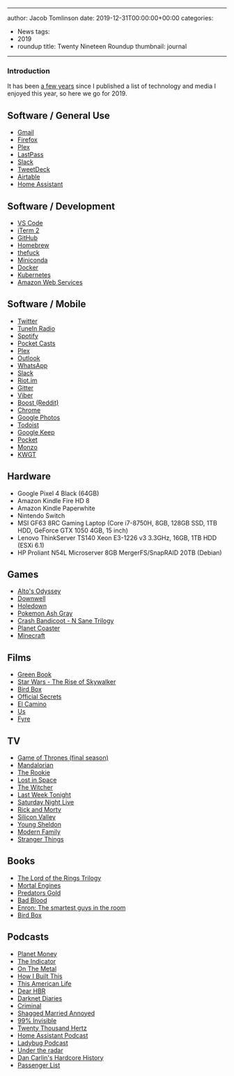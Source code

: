 
---
author: Jacob Tomlinson
date: 2019-12-31T00:00:00+00:00
categories:
  - News
tags:
  - 2019
  - roundup
title: Twenty Nineteen Roundup
thumbnail: journal
---


### Introduction

It has been [a few years](https://www.jacobtomlinson.co.uk/posts/2015/twenty-fifteen-roundup/) since I published a list of technology and media I enjoyed this year, so here we go for 2019.

## Software / General Use

 * [Gmail](https://mail.google.com/)
 * [Firefox](https://www.mozilla.org/en-GB/firefox/new/)
 * [Plex](https://plex.tv/)
 * [LastPass](https://lastpass.com/)
 * [Slack](https://slack.com/)
 * [TweetDeck](https://tweetdeck.twitter.com/)
 * [Airtable](https://airtable.com/)
 * [Home Assistant](https://www.home-assistant.io/)

## Software / Development

 * [VS Code](https://code.visualstudio.com/)
 * [iTerm 2](http://iterm2.com/)
 * [GitHub](https://github.com/)
 * [Homebrew](http://brew.sh/)
 * [thefuck](https://github.com/nvbn/thefuck)
 * [Miniconda](https://docs.conda.io/en/latest/miniconda.html)
 * [Docker](https://www.docker.com/)
 * [Kubernetes](https://kubernetes.io/)
 * [Amazon Web Services](https://aws.amazon.com/)

## Software / Mobile

 * [Twitter](https://play.google.com/store/apps/details?id=com.twitter.android&hl=en_GB)
 * [TuneIn Radio](https://play.google.com/store/apps/details?id=tunein.player&hl=en_GB)
 * [Spotify](https://play.google.com/store/apps/details?id=com.spotify.music&hl=en_GB)
 * [Pocket Casts](https://play.google.com/store/apps/details?id=au.com.shiftyjelly.pocketcasts&hl=en_GB)
 * [Plex](https://play.google.com/store/apps/details?id=com.plexapp.android&hl=en_GB)
 * [Outlook](https://play.google.com/store/apps/details?id=com.microsoft.office.outlook&hl=en_GB)
 * [WhatsApp](https://play.google.com/store/apps/details?id=com.whatsapp&hl=en_GB)
 * [Slack](https://play.google.com/store/apps/details?id=com.Slack&hl=en_GB)
 * [Riot.im](https://play.google.com/store/apps/details?id=im.vector.app&hl=en_GB)
 * [Gitter](https://play.google.com/store/apps/details?id=im.gitter.gitter&hl=en_GB)
 * [Viber](https://play.google.com/store/apps/details?id=com.viber.voip&hl=en_GB)
 * [Boost (Reddit)](https://play.google.com/store/apps/details?id=com.rubenmayayo.reddit&hl=en_GB)
 * [Chrome](https://play.google.com/store/apps/details?id=com.android.chrome&hl=en_GB)
 * [Google Photos](https://play.google.com/store/apps/details?id=com.google.android.apps.photos&hl=en_GB)
 * [Todoist](https://play.google.com/store/apps/details?id=com.todoist&hl=en_GB)
 * [Google Keep](https://play.google.com/store/apps/details?id=com.google.android.keep&hl=en_GB)
 * [Pocket](https://play.google.com/store/apps/details?id=com.ideashower.readitlater.pro&hl=en_GB)
 * [Monzo](https://play.google.com/store/apps/details?id=co.uk.getmondo&hl=en_GB)
 * [KWGT](https://play.google.com/store/apps/details?id=org.kustom.widget&hl=en_GB)

## Hardware

 * Google Pixel 4 Black (64GB)
 * Amazon Kindle Fire HD 8
 * Amazon Kindle Paperwhite
 * Nintendo Switch
 * MSI GF63 8RC Gaming Laptop (Core i7-8750H, 8GB, 128GB SSD, 1TB HDD, GeForce GTX 1050 4GB, 15 inch)
 * Lenovo ThinkServer TS140 Xeon E3-1226 v3 3.3GHz, 16GB, 1TB HDD (ESXi 6.1)
 * HP Proliant N54L Microserver 8GB MergerFS/SnapRAID 20TB (Debian)

## Games

 * [Alto's Odyssey](https://play.google.com/store/apps/details?id=com.noodlecake.altosodyssey&hl=en_GB)
 * [Downwell](https://play.google.com/store/apps/details?id=com.devolver.downwell_rerelease&hl=en_GB)
 * [Holedown](https://play.google.com/store/apps/details?id=com.grapefrukt.games.bore&hl=en_GB)
 * [Pokemon Ash Gray](https://www.pokecommunity.com/showthread.php?t=180722)
 * [Crash Bandicoot - N Sane Trilogy](https://www.nintendo.co.uk/Games/Nintendo-Switch/Crash-Bandicoot-N-Sane-Trilogy-1347784.html)
 * [Planet Coaster](https://store.steampowered.com/app/493340/Planet_Coaster/)
 * [Minecraft](https://www.nintendo.co.uk/Games/Nintendo-Switch/Minecraft-1386505.html)

## Films

* [Green Book](https://en.wikipedia.org/wiki/Green_Book_%28film%29)
* [Star Wars - The Rise of Skywalker](https://en.wikipedia.org/wiki/Star_Wars:_The_Rise_of_Skywalker)
* [Bird Box](https://en.wikipedia.org/wiki/Bird_Box_%28film%29)
* [Official Secrets](https://en.wikipedia.org/wiki/Official_Secrets_%28film%29)
* [El Camino](https://en.wikipedia.org/wiki/El_Camino:_A_Breaking_Bad_Movie?wprov=srpw1_0)
* [Us](https://en.wikipedia.org/wiki/Us_%282019_film%29)
* [Fyre](https://en.wikipedia.org/wiki/Fyre_%28film%29)

## TV

* [Game of Thrones (final season)](https://en.wikipedia.org/wiki/Game_of_Thrones)
* [Mandalorian](https://en.wikipedia.org/wiki/The_Mandalorian)
* [The Rookie](https://en.wikipedia.org/wiki/The_Rookie_%28TV_series%29)
* [Lost in Space](https://en.wikipedia.org/wiki/Lost_in_Space_%282018_TV_series%29)
* [The Witcher](https://en.wikipedia.org/wiki/The_Witcher_%28TV_series%29)
* [Last Week Tonight](https://en.wikipedia.org/wiki/Last_Week_Tonight_with_John_Oliver)
* [Saturday Night Live](https://en.wikipedia.org/wiki/Saturday_Night_Live)
* [Rick and Morty](https://en.wikipedia.org/wiki/Rick_and_Morty)
* [Silicon Valley](https://en.wikipedia.org/wiki/Silicon_Valley_%28TV_series%29)
* [Young Sheldon](https://en.wikipedia.org/wiki/Young_Sheldon)
* [Modern Family](https://en.wikipedia.org/wiki/Modern_Family)
* [Stranger Things](https://en.wikipedia.org/wiki/Stranger_Things)

## Books

* [The Lord of the Rings Trilogy](https://en.wikipedia.org/wiki/The_Lord_of_the_Rings)
* [Mortal Engines](https://en.wikipedia.org/wiki/Mortal_Engines)
* [Predators Gold](https://en.wikipedia.org/wiki/Predator%27s_Gold)
* [Bad Blood](https://en.wikipedia.org/wiki/Bad_Blood:_Secrets_and_Lies_in_a_Silicon_Valley_Startup)
* [Enron: The smartest guys in the room](https://en.wikipedia.org/wiki/Enron:_The_Smartest_Guys_in_the_Room)
* [Bird Box](https://en.wikipedia.org/wiki/Bird_Box_%28novel%29)

## Podcasts

* [Planet Money](https://www.npr.org/sections/money/?t=1577799681273)
* [The Indicator](https://www.npr.org/podcasts/510325/the-indicator-from-planet-money)
* [On The Metal](https://oxide.computer/blog/categories/on-the-metal/)
* [How I Built This](https://www.npr.org/podcasts/510313/how-i-built-this)
* [This American Life](https://www.thisamericanlife.org/)
* [Dear HBR](https://hbr.org/2018/01/podcast-dear-hbr)
* [Darknet Diaries](https://darknetdiaries.com/)
* [Criminal](https://thisiscriminal.com/)
* [Shagged Married Annoyed](https://chrisramseycomedy.com/podcast)
* [99% Invisible](https://99percentinvisible.org/)
* [Twenty Thousand Hertz](https://www.20k.org/)
* [Home Assistant Podcast](https://hasspodcast.io/)
* [Ladybug Podcast](https://ladybug.dev/)
* [Under the radar](https://www.relay.fm/radar)
* [Dan Carlin's Hardcore History](https://www.dancarlin.com/)
* [Passenger List](https://passengerlist.org/)
<!--stackedit_data:
eyJoaXN0b3J5IjpbLTM3NTc1ODgwOCwtMzEwMTYyNzA5XX0=
-->